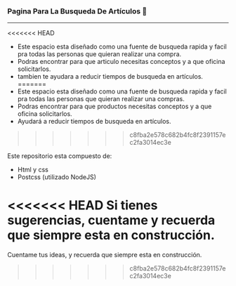 ### Pagina Para La Busqueda De Artículos 🚀
------------

<<<<<<< HEAD
- Este espacio esta diseñado como una fuente de busqueda rapida y facil pra todas las personas que quieran realizar una compra.
- Podras encontrar para que articulo necesitas conceptos y a que oficina solicitarlos.
- tambien te ayudara a reducir tiempos de busqueda en artículos.
=======
- Este espacio esta diseñado como una fuente de busqueda rapida y facil pra todas las personas que quieran realizar una compras.
- Podras encontrar para que productos necesitas conceptos y a que oficina solicitarlos.
- Ayudará a reducir tiempos de busqueda en artículos.
>>>>>>> c8fba2e578c682b4fc8f2391157ec2fa3014ec3e

Este repositorio esta compuesto de:
 - Html y css
 - Postcss (utilizado NodeJS)

<<<<<<< HEAD
Si tienes sugerencias, cuentame y recuerda que siempre esta en construcción.
=======
Cuentame tus ideas, y recuerda que siempre esta en construcción.
>>>>>>> c8fba2e578c682b4fc8f2391157ec2fa3014ec3e
